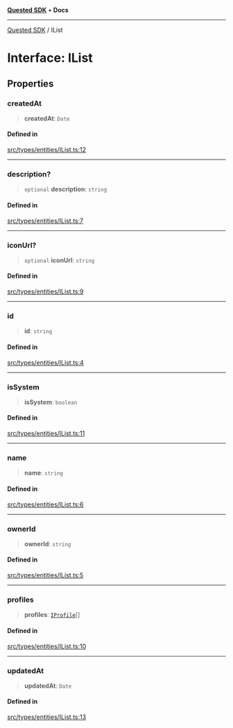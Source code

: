 [**Quested SDK**](../README.md) • **Docs**

***

[Quested SDK](../README.md) / IList

# Interface: IList

## Properties

### createdAt

> **createdAt**: `Date`

#### Defined in

[src/types/entities/IList.ts:12](https://github.com/Quested-io/QuestedSDK/blob/3ff90c0a0f9090e518d0fc8b569b6bd9c3728f32/src/types/entities/IList.ts#L12)

***

### description?

> `optional` **description**: `string`

#### Defined in

[src/types/entities/IList.ts:7](https://github.com/Quested-io/QuestedSDK/blob/3ff90c0a0f9090e518d0fc8b569b6bd9c3728f32/src/types/entities/IList.ts#L7)

***

### iconUrl?

> `optional` **iconUrl**: `string`

#### Defined in

[src/types/entities/IList.ts:9](https://github.com/Quested-io/QuestedSDK/blob/3ff90c0a0f9090e518d0fc8b569b6bd9c3728f32/src/types/entities/IList.ts#L9)

***

### id

> **id**: `string`

#### Defined in

[src/types/entities/IList.ts:4](https://github.com/Quested-io/QuestedSDK/blob/3ff90c0a0f9090e518d0fc8b569b6bd9c3728f32/src/types/entities/IList.ts#L4)

***

### isSystem

> **isSystem**: `boolean`

#### Defined in

[src/types/entities/IList.ts:11](https://github.com/Quested-io/QuestedSDK/blob/3ff90c0a0f9090e518d0fc8b569b6bd9c3728f32/src/types/entities/IList.ts#L11)

***

### name

> **name**: `string`

#### Defined in

[src/types/entities/IList.ts:6](https://github.com/Quested-io/QuestedSDK/blob/3ff90c0a0f9090e518d0fc8b569b6bd9c3728f32/src/types/entities/IList.ts#L6)

***

### ownerId

> **ownerId**: `string`

#### Defined in

[src/types/entities/IList.ts:5](https://github.com/Quested-io/QuestedSDK/blob/3ff90c0a0f9090e518d0fc8b569b6bd9c3728f32/src/types/entities/IList.ts#L5)

***

### profiles

> **profiles**: [`IProfile`](IProfile.md)[]

#### Defined in

[src/types/entities/IList.ts:10](https://github.com/Quested-io/QuestedSDK/blob/3ff90c0a0f9090e518d0fc8b569b6bd9c3728f32/src/types/entities/IList.ts#L10)

***

### updatedAt

> **updatedAt**: `Date`

#### Defined in

[src/types/entities/IList.ts:13](https://github.com/Quested-io/QuestedSDK/blob/3ff90c0a0f9090e518d0fc8b569b6bd9c3728f32/src/types/entities/IList.ts#L13)
